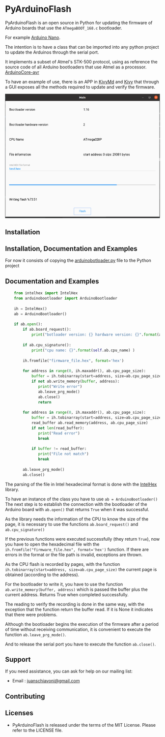 PyArduinoFlash
====


PyArduinoFlash is an open source in Python for updating the firmware 
of Arduino boards that use the ``ATmegaBOOT_168.c`` bootloader.

For example [Arduino Nano](https://store.arduino.cc/usa/arduino-nano).

The intention is to have a class that can be imported into any python project to update the Arduinos through the serial port.

It implements a subset of Atmel's STK-500 protocol, using as reference the source code of all Arduino bootloaders that use Atmel as a processor. 
[ArduinoCore-avr](https://github.com/arduino/ArduinoCore-avr/blob/master/bootloaders/atmega/ATmegaBOOT_168.c)

To have an example of use, there is an APP in [KivyMd](https://gitlab.com/kivymd/KivyMD) and [Kivy](http://kivy.org) that through a GUI exposes all the methods required to update and verify the firmware.

![alt text](images/app_main.png)

Installation
------------
Installation, Documentation and Examples
----------------------------------------
For now it consists of copying the [arduinobotloader.py](https://github.com/jjsch-dev/PyArduinoFlash/blob/master/arduinobootloader.py) file to the Python project

Documentation and Examples
----------------------------------------
```python
    from intelhex import IntelHex
    from arduinobootloader import ArduinoBootloader

    ih = IntelHex()
    ab = ArduinoBootloader()

    if ab.open():
        if ab.board_request():
            print("botloader version: {} hardware version: {}".format(ab.sw_version, ab.hw_version))
        
        if ab.cpu_signature():
            print("cpu name: {}".format(self.ab.cpu_name) )

        ih.fromfile("firmware_file.hex", format='hex')
        
        for address in range(0, ih.maxaddr(), ab.cpu_page_size):
            buffer = ih.tobinarray(start=address, size=ab.cpu_page_size)
            if not ab.write_memory(buffer, address):
               print("Write error") 
               ab.leave_prg_mode()
               ab.close()
               return
        
        for address in range(0, ih.maxaddr(), ab.cpu_page_size):
            buffer = ih.tobinarray(start=address, size=ab.cpu_page_size)
            read_buffer ab.read_memory(address, ab.cpu_page_size)
            if not len(read_buffer):
               print("Read error") 
               break
               
            if buffer != read_buffer:
               print("File not match")
               break
        
        ab.leave_prg_mode()
        ab.close()
```
The parsing of the file in Intel hexadecimal format is done with the [IntelHex](https://github.com/python-intelhex/intelhex) library.

To have an instance of the class you have to use ``ab = ArduinoBootloader()``
The next step is to establish the connection with the bootloader of the Arduino board with ``ab.open()`` that returns ``True`` when it was successful.

As the library needs the information of the CPU to know the size of the page, it is necessary to use the functions ``ab.board_request()`` and ``ab.cpu_signature()``

If the previous functions were executed successfully (they return ``True``), now you have to open the hexadecimal file with the ``ih.fromfile("firmware_file.hex", format='hex')`` function. If there are errors in the format or the file path is invalid, exceptions are thrown.

As the CPU flash is recorded by pages, with the function ``ih.tobinarray(start=address, size=ab.cpu_page_size)`` the current page is obtained (according to the address).

For the bootloader to write it, you have to use the function ``ab.write_memory(buffer, address)`` which is passed the buffer plus the current address. Returns True when completed successfully.

The reading to verify the recording is done in the same way, with the exception that the function return the buffer read. If it is None it indicates that there were problems.

Although the bootloader begins the execution of the firmware after a period of time without receiving communication, it is convenient to execute the function ``ab.leave_prg_mode()``.

And to release the serial port you have to execute the function ``ab.close()``.

Support
-------

If you need assistance, you can ask for help on our mailing list:

* Email      : juanschiavoni@gmail.com


Contributing
------------


Licenses
--------

- PyArduinoFlash is released under the terms of the MIT License. Please refer to the
  LICENSE file.


